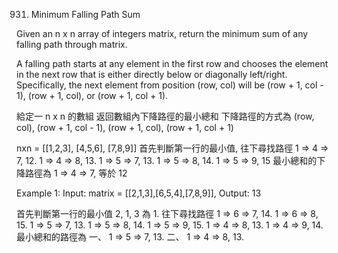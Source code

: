 931. Minimum Falling Path Sum

Given an n x n array of integers matrix, return the minimum sum of any falling path through matrix.

A falling path starts at any element in the first row and chooses the element in the next row that is either directly below or diagonally left/right. Specifically, the next element from position (row, col) will be (row + 1, col - 1), (row + 1, col), or (row + 1, col + 1).

給定一 n x n 的數組 返回數組內下降路徑的最小總和 下降路徑的方式為 
(row, col), (row + 1, col - 1), (row + 1, col), (row + 1, col + 1)

nxn = [[1,2,3], [4,5,6], [7,8,9]] 
首先判斷第一行的最小值, 往下尋找路徑
1 => 4 => 7, 12.  1 => 4 => 8, 13. 
1 => 5 => 7, 13.  1 => 5 => 8, 14. 1 => 5 => 9, 15
最小總和的下降路徑為 1 => 4 => 7,  等於 12

Example 1:
    Input: matrix = [[2,1,3],[6,5,4],[7,8,9]],
    Output: 13

首先判斷第一行的最小值 2, 1, 3 為 1. 往下尋找路徑
1 => 6 => 7, 14. 1 => 6 => 8, 15. 
1 => 5 => 7, 13. 1 => 5 => 8, 14. 1 => 5 => 9, 15.
1 => 4 => 8, 13. 1 => 4 => 9, 14.
最小總和的路徑為 一、 1 => 5 => 7, 13. 二、 1 => 4 => 8, 13.


